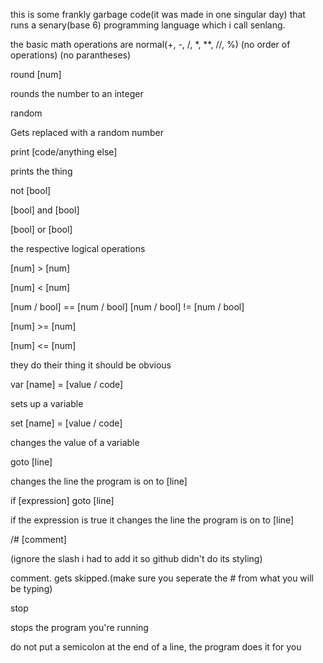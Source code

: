 this is some frankly garbage code(it was made in one singular day) that runs a senary(base 6) programming language which i call senlang.

the basic math operations are normal(+, -, /, *, **, //, %)
(no order of operations)
(no parantheses)

round [num]

rounds the number to an integer


random

Gets replaced with a random number


print [code/anything else]

prints the thing


not [bool]

[bool] and [bool]

[bool] or [bool]

the respective logical operations


[num] > [num]

[num] < [num]

[num / bool] == [num / bool]
[num / bool] != [num / bool]

[num] >= [num]

[num] <= [num]

they do their thing it should be obvious


var [name] = [value / code]

sets up a variable


set [name] = [value / code]

changes the value of a variable


goto [line]

changes the line the program is on to [line]


if [expression] goto [line]

if the expression is true it changes the line the program is on to [line]


/# [comment]

(ignore the slash i had to add it so github didn't do its styling)

comment. gets skipped.(make sure you seperate the # from what you will be typing)

stop

stops the program you're running


do not put a semicolon at the end of a line, the program does it for you
